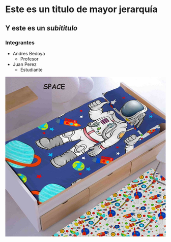 # Este es un **titulo** de mayor jerarquía
## Y este es un *subititulo*

### Integrantes

* Andres Bedoya
  * Profesor
* Juan Perez
  * Estudiante

![Imagen astronauta](imagenes/astronauta.jpeg)
